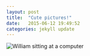 ```yaml
---
layout: post
title:  "Cute pictures!"
date:   2015-06-12 19:49:52
categories: jekyll update
---
```


![William sitting at a computer](http://files.heath.cc/William%20Heath/Week18%20Will%201.jpg "Did you break the build?")

